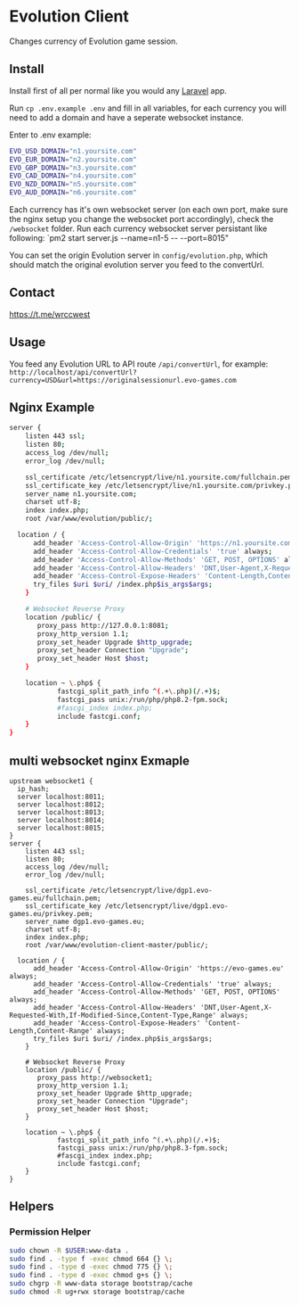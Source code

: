 # Evolution Client 
Changes currency of Evolution game session.

## Install
Install first of all per normal like you would any [Laravel](https://laravel.com) app.

Run `cp .env.example .env` and fill in all variables, for each currency you will need to add a domain and have a seperate websocket instance.

Enter to .env example:
```bash
EVO_USD_DOMAIN="n1.yoursite.com"
EVO_EUR_DOMAIN="n2.yoursite.com"
EVO_GBP_DOMAIN="n3.yoursite.com"
EVO_CAD_DOMAIN="n4.yoursite.com"
EVO_NZD_DOMAIN="n5.yoursite.com"
EVO_AUD_DOMAIN="n6.yoursite.com"
```

Each currency has it's own websocket server (on each own port, make sure the nginx setup you change the websocket port accordingly), check the `/websocket` folder.
Run each currency websocket server persistant like following: `pm2 start server.js --name=n1-5 -- --port=8015"

You can set the origin Evolution server in `config/evolution.php`, which should match the original evolution server you feed to the convertUrl.

## Contact
https://t.me/wrccwest

## Usage
You feed any Evolution URL to API route `/api/convertUrl`, for example: 
`http://localhost/api/convertUrl?currency=USD&url=https://originalsessionurl.evo-games.com`


## Nginx Example
```bash
server {
    listen 443 ssl;
    listen 80;
    access_log /dev/null;
    error_log /dev/null;

    ssl_certificate /etc/letsencrypt/live/n1.yoursite.com/fullchain.pem;
    ssl_certificate_key /etc/letsencrypt/live/n1.yoursite.com/privkey.pem;
    server_name n1.yoursite.com;
    charset utf-8;
    index index.php;
    root /var/www/evolution/public/;

  location / {
      add_header 'Access-Control-Allow-Origin' 'https://n1.yoursite.com' always;
      add_header 'Access-Control-Allow-Credentials' 'true' always;
      add_header 'Access-Control-Allow-Methods' 'GET, POST, OPTIONS' always;
      add_header 'Access-Control-Allow-Headers' 'DNT,User-Agent,X-Requested-With,If-Modified-Since,Content-Type,Range' always;
      add_header 'Access-Control-Expose-Headers' 'Content-Length,Content-Range' always;
      try_files $uri $uri/ /index.php$is_args$args;
    }

    # Websocket Reverse Proxy
    location /public/ {
       proxy_pass http://127.0.0.1:8081;
       proxy_http_version 1.1;
       proxy_set_header Upgrade $http_upgrade;
       proxy_set_header Connection "Upgrade";
       proxy_set_header Host $host;
    }

    location ~ \.php$ {
            fastcgi_split_path_info ^(.+\.php)(/.+)$;
            fastcgi_pass unix:/run/php/php8.2-fpm.sock;
            #fascgi_index index.php;
            include fastcgi.conf;
    }
}
```

## multi websocket nginx Exmaple
```
upstream websocket1 {
  ip_hash;
  server localhost:8011;
  server localhost:8012;
  server localhost:8013;
  server localhost:8014;
  server localhost:8015;
}
server {
    listen 443 ssl;
    listen 80;
    access_log /dev/null;
    error_log /dev/null;

    ssl_certificate /etc/letsencrypt/live/dgp1.evo-games.eu/fullchain.pem;
    ssl_certificate_key /etc/letsencrypt/live/dgp1.evo-games.eu/privkey.pem;
    server_name dgp1.evo-games.eu;
    charset utf-8;
    index index.php;
    root /var/www/evolution-client-master/public/;

  location / {
      add_header 'Access-Control-Allow-Origin' 'https://evo-games.eu' always;
      add_header 'Access-Control-Allow-Credentials' 'true' always;
      add_header 'Access-Control-Allow-Methods' 'GET, POST, OPTIONS' always;
      add_header 'Access-Control-Allow-Headers' 'DNT,User-Agent,X-Requested-With,If-Modified-Since,Content-Type,Range' always;
      add_header 'Access-Control-Expose-Headers' 'Content-Length,Content-Range' always;
      try_files $uri $uri/ /index.php$is_args$args;
    }

    # Websocket Reverse Proxy
    location /public/ {
       proxy_pass http://websocket1;
       proxy_http_version 1.1;
       proxy_set_header Upgrade $http_upgrade;
       proxy_set_header Connection "Upgrade";
       proxy_set_header Host $host;
    }

    location ~ \.php$ {
            fastcgi_split_path_info ^(.+\.php)(/.+)$;
            fastcgi_pass unix:/run/php/php8.3-fpm.sock;
            #fascgi_index index.php;
            include fastcgi.conf;
    }
}
```

## Helpers
### Permission Helper
```bash
sudo chown -R $USER:www-data .
sudo find . -type f -exec chmod 664 {} \;
sudo find . -type d -exec chmod 775 {} \;
sudo find . -type d -exec chmod g+s {} \;
sudo chgrp -R www-data storage bootstrap/cache
sudo chmod -R ug+rwx storage bootstrap/cache
```
